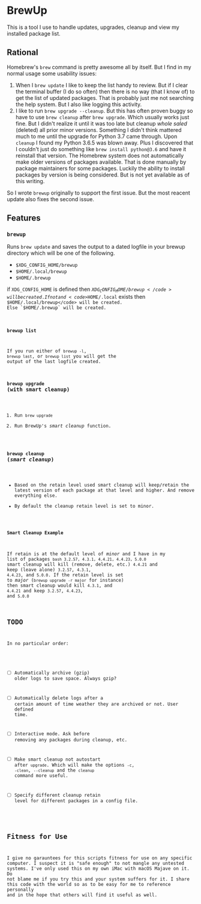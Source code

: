 BrewUp
======

This is a tool I use to handle updates, upgrades, cleanup and view my installed package list.


Rational
--------

Homebrew's `brew` command is pretty awesome all by itself. But I find in my normal usage some usability issues:

1. When I `brew update` I like to keep the list handy to review. But if I clear the terminal buffer (I do so often) then there is no way (that I know of) to get the list of updated packages. That is probably just me not searching the help system. But I also like logging this activity.
2. I like to run `brew upgrade --cleanup`. But this has often proven buggy so have to use `brew cleanup` after `brew upgrade`. Which usually works just fine. But I didn't realize it until it was too late but cleanup _whole saled_ (deleted) all prior minor versions. Something I didn't think mattered much to me until the upgrade for Python 3.7 came through. Upon `cleanup` I found my Python 3.6.5 was blown away. Plus I discovered that I couldn't just do something like `brew install python@3.6` and have it reinstall that version. The Homebrew system does not automatically make older versions of packages available. That is done manually by package maintainers for some packages. Luckily the ability to install packages by version is being considered. But is not yet available as of this writing.

So I wrote `brewup` originally to support the first issue. But the most reacent update also fixes the second issue.


Features
--------

### `brewup`

Runs `brew update` and saves the output to a dated logfile in your brewup directory which will be one of the following.

- `$XDG_CONFIG_HOME/brewup`
- `$HOME/.local/brewup`
- `$HOME/.brewup`

if `XDG_CONFIG_HOME` is defined then <code>$XDG_CONFIG_HOME/brewup</code> will be created. If not and <code>$HOME/.local</code> exists then <code>$HOME/.local/brewup</code> will be created. Else `$HOME/.brewup` will be created.


### `brewup list`

If you run either of `brewup -l`, `brewup last`, or `brewup list` you will get the output of the last logfile created.


### `brewup upgrade` (with smart cleanup)

1. Run `brew upgrade`
2. Run BrewUp's _smart cleanup_ function.


### `brewup cleanup` (_smart cleanup_)

* Based on the retain level used smart cleanup will keep/retain the latest version of each package at that level and higher. And remove everything else.
* By default the cleanup retain level is set to minor.


#### Smart Cleanup Example

If retain is at the default level of _minor_ and I have in my list of packages `bash 3.2.57, 4.3.1, 4.4.21, 4.4.23, 5.0.0` smart cleanup will kill (remove, delete, etc.) `4.4.21` and keep (leave alone) `3.2.57`, `4.3.1`, `4.4.23`, and `5.0.0`. If the retain level is set to _major_ (`brewup upgrade -r major` for instance) then smart cleanup would kill `4.3.1`, and `4.4.21` and keep `3.2.57`, `4.4.23`, and `5.0.0`


TODO
----

In no particular order:

- [ ] Automatically archive (gzip) older logs to save space. Always gzip?
- [ ] Automatically delete logs after a certain amount of time weather they are archived or not. User defined time.
- [ ] Interactive mode. Ask before removing any packages during cleanup, etc.
- [ ] Make smart cleanup not autostart after `upgrade`. Which will make the options `-c`, `-clean`, `--cleanup` and the `cleanup` command more useful.
- [ ] Specify different cleanup retain level for different packages in a config file.


Fitness for Use
---------------

I give no garauntees for this scripts fitness for use on any specific computer. I suspect it is "safe enough" to not mangle any untested systems. I've only used this on my own iMac with macOS Majave on it. Do not blame me if you try this and your system suffers for it. I share this code with the world so as to be easy for me to reference personally and in the hope that others will find it useful as well.

